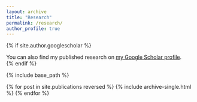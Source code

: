 ```yaml
---
layout: archive
title: "Research"
permalink: /research/
author_profile: true
---
```


{% if site.author.googlescholar %}
  <div class="wordwrap">You can also find my published research on <a href="{{[https://scholar.google.com/citations?user=xM5Rc-EAAAAJ&hl=en]}}">my Google Scholar profile</a>.</div>
{% endif %}

{% include base_path %}

{% for post in site.publications reversed %}
  {% include archive-single.html %}
{% endfor %}
